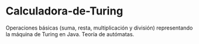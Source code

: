 # Calculadora-de-Turing
Operaciones básicas (suma, resta, multiplicación y división) representando la máquina de Turing en Java. Teoría de autómatas.
